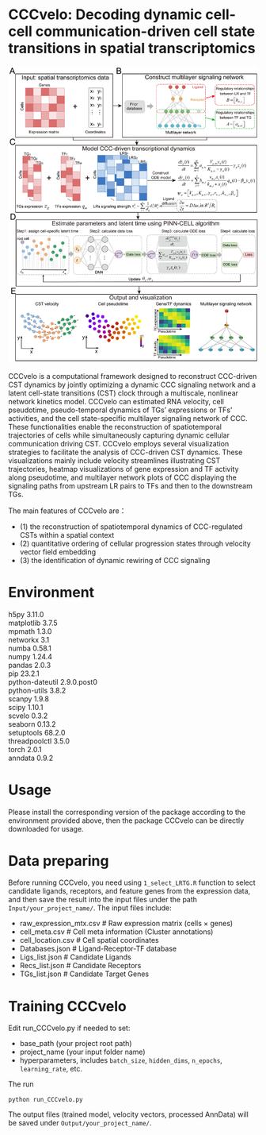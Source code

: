 # CCCvelo: Decoding dynamic cell-cell communication-driven cell state transitions in spatial transcriptomics

<p align="center">
  <img src="https://github.com/SunXQlab/CCCvelo/blob/main/fig1.framework.png">
</p>

CCCvelo is a computational framework designed to reconstruct CCC-driven CST dynamics by jointly optimizing a dynamic CCC signaling network and a latent cell-state transitions (CST) clock through a multiscale, nonlinear network kinetics model. CCCvelo can estimated RNA velocity, cell pseudotime, pseudo-temporal dynamics of TGs’ expressions or TFs’ activities, and the cell state-specific multilayer signaling network of CCC. These functionalities enable the reconstruction of spatiotemporal trajectories of cells while simultaneously capturing dynamic cellular communication driving CST. CCCvelo employs several visualization strategies to facilitate the analysis of CCC-driven CST dynamics. These visualizations mainly include velocity streamlines illustrating CST trajectories, heatmap visualizations of gene expression and TF activity along pseudotime, and multilayer network plots of CCC displaying the signaling paths from upstream LR pairs to TFs and then to the downstream TGs.

The main features of CCCvelo are：

* (1) the reconstruction of spatiotemporal dynamics of CCC-regulated CSTs within a spatial context <br>
* (2) quantitative ordering of cellular progression states through velocity vector field embedding <br>
* (3) the identification of dynamic rewiring of CCC signaling <br>

# Environment
h5py                3.11.0 <br>
matplotlib          3.7.5 <br>
mpmath              1.3.0 <br>
networkx            3.1 <br>
numba               0.58.1 <br>
numpy               1.24.4 <br>
pandas              2.0.3 <br>
pip                 23.2.1 <br>
python-dateutil     2.9.0.post0 <br>
python-utils        3.8.2 <br>
scanpy              1.9.8 <br>
scipy               1.10.1 <br>
scvelo              0.3.2 <br>
seaborn             0.13.2 <br>
setuptools          68.2.0 <br>
threadpoolctl       3.5.0 <br>
torch               2.0.1 <br>
anndata             0.9.2  <br>     
# Usage

 Please install the corresponding version of the package according to the environment provided above, then the package CCCvelo can be directly downloaded for usage.

# Data preparing

Before running CCCvelo, you need using `1_select_LRTG.R` function to select candidate ligands, receptors, and feature genes from the expression data, and then save the result into the input files under the path `Input/your_project_name/`. The input files include:

* raw_expression_mtx.csv # Raw expression matrix (cells × genes) <br>
* cell_meta.csv # Cell meta information (Cluster annotations) <br>
* cell_location.csv # Cell spatial coordinates <br>
*  Databases.json # Ligand-Receptor-TF database <br>
*  Ligs_list.json # Candidate Ligands <br> 
*  Recs_list.json # Candidate Receptors <br>
*  TGs_list.json # Candidate Target Genes<br>

# Training CCCvelo 

Edit run_CCCvelo.py if needed to set:

* base_path (your project root path) <br>
* project_name (your input folder name) <br>
* hyperparameters, includes `batch_size`, `hidden_dims`, `n_epochs`, `learning_rate`, etc. <br>

The run

    python run_CCCvelo.py

The output files (trained model, velocity vectors, processed AnnData) will be saved under `Output/your_project_name/`.






